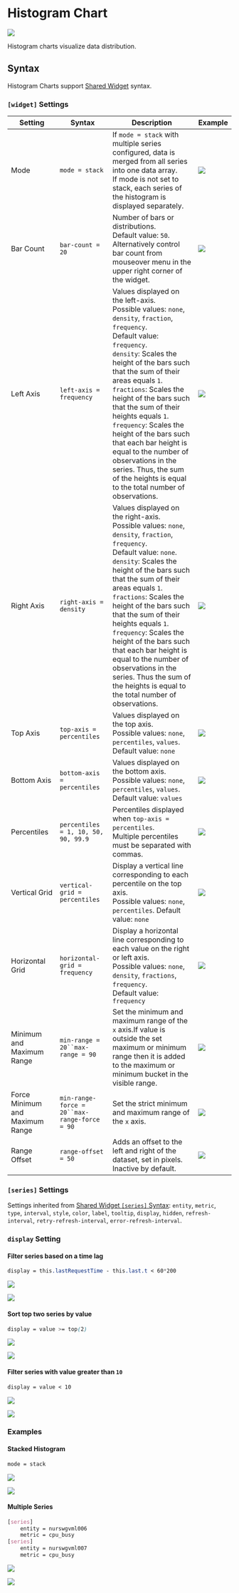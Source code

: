 # Histogram Chart

![](./images/stack_histogram.png)

Histogram charts visualize data distribution.

## Syntax

Histogram Charts support [Shared Widget](../shared/README.md) syntax.

### `[widget]` Settings

|Setting |Syntax |Description |Example |
|--- |--- |--- |--- |
|Mode|`mode = stack`|If `mode = stack` with multiple series configured, data is merged from all series into one data array.<br>If mode is not set to stack, each series of the histogram is displayed separately.|[![](./images/button.png)](https://apps.axibase.com/chartlab/7f906511)|
|Bar Count|`bar-count = 20`|Number of bars or distributions.<br>Default value: `50`.<br>Alternatively control bar count from mouseover menu in the upper right corner of the widget.|[![](./images/button.png)](https://apps.axibase.com/chartlab/7f906511/2/)|
|Left Axis|`left-axis = frequency`|Values displayed on the left-axis.<br>Possible values: `none`, `density`, `fraction`, `frequency`.<br>Default value: `frequency`.<br>`density`: Scales the height of the bars such that the sum of their areas equals `1`.<br>`fractions`: Scales the height of the bars such that the sum of their heights equals `1`.<br>`frequency`: Scales the height of the bars such that each bar height is equal to the number of observations in the series. Thus, the sum of the heights is equal to the total number of observations.|[![](./images/button.png)](https://apps.axibase.com/chartlab/7f906511/3/)|
|Right Axis|`right-axis = density`|Values displayed on the right-axis.<br>Possible values: `none`, `density`, `fraction`, `frequency`.<br>Default value: `none`.<br>`density`: Scales the height of the bars such that the sum of their areas equals `1`.<br>`fractions`: Scales the height of the bars such that the sum of their heights equals `1`.<br>`frequency`: Scales the height of the bars such that each bar height is equal to the number of observations in the series. Thus the sum of the heights is equal to the total number of observations.|[![](./images/button.png)](https://apps.axibase.com/chartlab/7f906511/4/)|
|Top Axis|`top-axis = percentiles`|Values displayed on the top axis.<br>Possible values: `none`, `percentiles`, `values`.<br>Default value: `none`|[![](./images/button.png)](https://apps.axibase.com/chartlab/7f906511/14/)|
|Bottom Axis|`bottom-axis = percentiles`|Values displayed on the bottom axis.<br>Possible values: `none`, `percentiles`, `values`. Default value: `values`|[![](./images/button.png)](https://apps.axibase.com/chartlab/7f906511/15/)|
|Percentiles|`percentiles = 1, 10, 50, 90, 99.9`|Percentiles displayed when `top-axis = percentiles`.<br>Multiple percentiles must be separated with commas.|[![](./images/button.png)](https://apps.axibase.com/chartlab/7f906511/7/)|
|Vertical Grid|`vertical-grid = percentiles`|Display a vertical line corresponding to each percentile on the top axis.<br>Possible values: `none`, `percentiles`. Default value: `none`|[![](./images/button.png)](https://apps.axibase.com/chartlab/7f906511/8/)|
|Horizontal Grid|`horizontal-grid = frequency`|Display a horizontal line corresponding to each value on the right or left axis.<br>Possible values: `none`, `density`, `fractions`, `frequency`.<br>Default value: `frequency`|[![](./images/button.png)](https://apps.axibase.com/chartlab/7f906511/9/)|
|Minimum and Maximum Range|`min-range = 20``max-range = 90`|Set the minimum and maximum range of the `x` axis.If value is outside the set maximum or minimum range then it is added to the maximum or minimum bucket in the visible range.|[![](./images/button.png)](https://apps.axibase.com/chartlab/7f906511/10/)|
|Force Minimum and Maximum Range|`min-range-force = 20``max-range-force = 90`|Set the strict minimum and maximum range of the `x` axis.|[![](./images/button.png)](https://apps.axibase.com/chartlab/7f906511/11/)|
|Range Offset|`range-offset = 50`|Adds an offset to the left and right of the dataset, set in pixels.<br>Inactive by default. |[![](./images/button.png)](https://apps.axibase.com/chartlab/394e80a5)|

### `[series]` Settings

Settings inherited from [Shared Widget `[series]` Syntax](../shared/README.md): `entity`, `metric`, `type`, `interval`, `style`, `color`, `label`, `tooltip`, `display`, `hidden`, `refresh-interval`, `retry-refresh-interval`, `error-refresh-interval`.

### `display` Setting

#### Filter series based on a time lag

```css
display = this.lastRequestTime - this.last.t < 60*200
```

![](./images/time-lag.png)

[![](./images/button.png)](https://apps.axibase.com/chartlab/650b1692/1)

#### Sort top two series by value

```css
display = value >= top(2)
```

![](./images/top-two.png)

[![](./images/button.png)](https://apps.axibase.com/chartlab/650b1692/2)

#### Filter series with value greater than `10`

```css
display = value < 10
```

![](./images/greater-than-ten.png)

[![](./images/button.png)](https://apps.axibase.com/chartlab/650b1692/3)

### Examples

#### Stacked Histogram

```css
mode = stack
```

![](./images/stack_histogram.png)

[![](./images/button.png)](https://apps.axibase.com/chartlab/71546547/2/)

#### Multiple Series

```css
[series]
    entity = nurswgvml006
    metric = cpu_busy
[series]
    entity = nurswgvml007
    metric = cpu_busy
```

![](./images/histogram.png)

[![](./images/button.png)](https://apps.axibase.com/chartlab/71546547/3/)